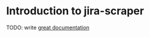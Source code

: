 # Introduction to jira-scraper

TODO: write [great documentation](http://jacobian.org/writing/what-to-write/)
